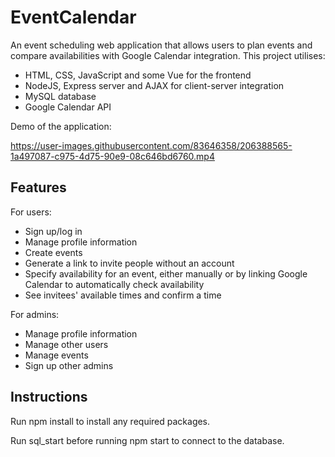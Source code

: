 # EventCalendar
An event scheduling web application that allows users to plan events and compare availabilities with Google Calendar integration. This project utilises:
- HTML, CSS, JavaScript and some Vue for the frontend
- NodeJS, Express server and AJAX for client-server integration
- MySQL database
- Google Calendar API

Demo of the application:

https://user-images.githubusercontent.com/83646358/206388565-1a497087-c975-4d75-90e9-08c646bd6760.mp4


## Features
For users:
- Sign up/log in
- Manage profile information
- Create events
- Generate a link to invite people without an account
- Specify availability for an event, either manually or by linking Google Calendar to automatically check availability
- See invitees' available times and confirm a time

For admins:
- Manage profile information
- Manage other users
- Manage events
- Sign up other admins

## Instructions
Run npm install to install any required packages.

Run sql_start before running npm start to connect to the database.

